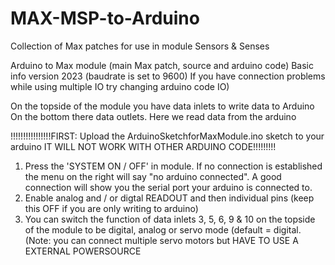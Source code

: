# MAX-MSP-to-Arduino
Collection of Max patches for use in module Sensors &amp; Senses

Arduino to Max module (main Max patch, source and arduino code)
Basic info version 2023 
(baudrate is set to 9600) If you have connection problems while using multiple IO try changing arduino code IO)

On the topside of the module you have data inlets to write data to Arduino
On the bottom there data outlets. Here we read data from the arduino

!!!!!!!!!!!!!!!!FIRST: Upload the ArduinoSketchforMaxModule.ino sketch to your arduino IT WILL NOT WORK WITH OTHER ARDUINO CODE!!!!!!!!!

1. Press the 'SYSTEM ON / OFF' in module. If no connection is established the menu on the right will say "no arduino connected". A good connection will show you the serial port your arduino is connected to.
2. Enable analog and / or digtal READOUT and then individual pins (keep this OFF if you are only writing to arduino)
3. You can switch the function of data inlets 3, 5, 6, 9 & 10 on the topside of the module to be digital, analog or servo mode (default = digital. (Note: you can connect multiple servo motors but HAVE TO USE A EXTERNAL POWERSOURCE